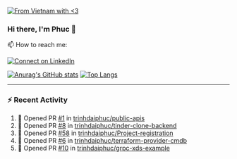 [![From Vietnam with <3](https://raw.githubusercontent.com/webuild-community/badge/master/svg/love.svg)](https://webuild.community)

### Hi there, I'm Phuc 👋

📫 How to reach me:

[![Connect on LinkedIn](https://img.shields.io/badge/--linkedin?label=LinkedIn&logo=LinkedIn&style=social)](https://www.linkedin.com/in/trinh-dai-phuc/)


[![Anurag's GitHub stats](https://phuc-github-readme-stats.vercel.app/api?username=trinhdaiphuc&count_private=true&show_icons=true&theme=synthwave)](https://github.com/anuraghazra/github-readme-stats)
[![Top Langs](https://phuc-github-readme-stats.vercel.app/api/top-langs/?username=trinhdaiphuc&theme=synthwave&show_icons=true&layout=compact&langs_count=8&hide=html,css,scss,less,handlebars,ejs)](https://github.com/anuraghazra/github-readme-stats)


---

### :zap: Recent Activity

<!--START_SECTION:activity-->
1. 💪 Opened PR [#1](https://github.com/trinhdaiphuc/public-apis/pull/1) in [trinhdaiphuc/public-apis](https://github.com/trinhdaiphuc/public-apis)
2. 💪 Opened PR [#8](https://github.com/trinhdaiphuc/tinder-clone-backend/pull/8) in [trinhdaiphuc/tinder-clone-backend](https://github.com/trinhdaiphuc/tinder-clone-backend)
3. 💪 Opened PR [#58](https://github.com/trinhdaiphuc/Project-registration/pull/58) in [trinhdaiphuc/Project-registration](https://github.com/trinhdaiphuc/Project-registration)
4. 💪 Opened PR [#6](https://github.com/trinhdaiphuc/terraform-provider-cmdb/pull/6) in [trinhdaiphuc/terraform-provider-cmdb](https://github.com/trinhdaiphuc/terraform-provider-cmdb)
5. 💪 Opened PR [#10](https://github.com/trinhdaiphuc/grpc-xds-example/pull/10) in [trinhdaiphuc/grpc-xds-example](https://github.com/trinhdaiphuc/grpc-xds-example)
<!--END_SECTION:activity-->
